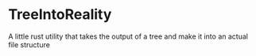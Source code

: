 # TreeIntoReality
A little rust utility that takes the output of a tree and make it into an actual file structure
